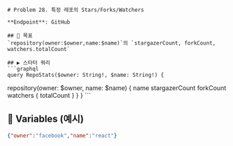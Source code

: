     # Problem 28. 특정 레포의 Stars/Forks/Watchers

    **Endpoint**: GitHub

    ## 🎯 목표
    `repository(owner:$owner,name:$name)`의 `stargazerCount, forkCount, watchers.totalCount`

    ## ▶ 스타터 쿼리
    ```graphql
    query RepoStats($owner: String!, $name: String!) {
  repository(owner: $owner, name: $name) {
    name
    stargazerCount
    forkCount
    watchers { totalCount }
  }
}
    ```
## 🔧 Variables (예시)
```json
{"owner":"facebook","name":"react"}
```
